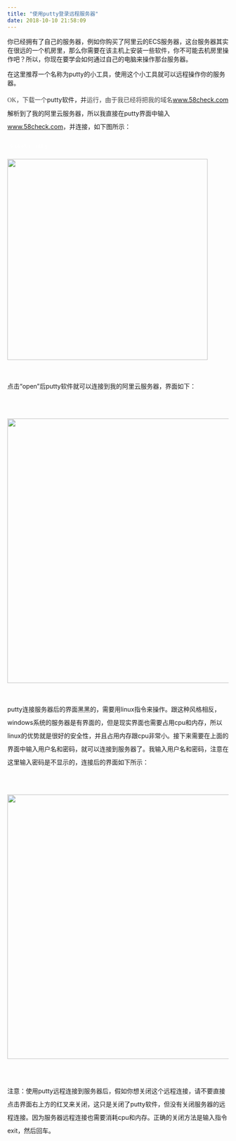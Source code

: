 ```yaml
---
title: "使用putty登录远程服务器"
date: 2018-10-10 21:58:09
---
```


<p>你已经拥有了自己的服务器，例如你购买了阿里云的ECS服务器，这台服务器其实在很远的一个机房里，那么你需要在该主机上安装一些软件，你不可能去机房里操作吧？所以，你现在要学会如何通过自己的电脑来操作那台服务器。</p><p>在这里推荐一个名称为putty的小工具，使用这个小工具就可以远程操作你的服务器。</p><p style="word-wrap: break-word; margin-bottom: 0px; padding: 0px; line-height: 30px;"><font color="#444444" face="Tahoma, Microsoft Yahei, Simsun">OK，下载一个</font>putty软件，并<font color="#444444" face="Tahoma, Microsoft Yahei, Simsun">运行，由于我已经将把我的域名</font><a href="http://www.58check.com/" target="_blank" style="word-wrap: break-word;">www.58check.com</a>解析到了我的阿里云服务器，所以我直接在putty界面中输入<a href="http://www.58check.com/" target="_blank" style="word-wrap: break-word;">www.58check.com</a>，并连接，如下图所示：</p><p style="word-wrap: break-word; margin-bottom: 0px; padding: 0px; line-height: 30px;"><font color="#ffffff"><span style="font-size: 10px;">! S&nbsp;&nbsp;{&amp; e% [1 |! K8 g</span></font><br style="word-wrap: break-word;"></p><p style="word-wrap: break-word; margin-bottom: 0px; padding: 0px; line-height: 30px;"><ignore_js_op style="word-wrap: break-word;"><img id="aimg_1367" aid="1367" src="http://bbs.qdclab.com/data/attachment/forum/201511/19/174040oqaek7eapl7zak2p.jpg" zoomfile="data/attachment/forum/201511/19/174040oqaek7eapl7zak2p.jpg" file="data/attachment/forum/201511/19/174040oqaek7eapl7zak2p.jpg" class="zoom" width="456" inpost="1" initialized="true" style="word-wrap: break-word; cursor: pointer;"></ignore_js_op></p><p style="word-wrap: break-word; margin-bottom: 0px; padding: 0px;"></p><p><br style="word-wrap: break-word;"></p><p style="word-wrap: break-word; margin-bottom: 0px; padding: 0px; line-height: 30px;">点击“open”后putty软件就可以连接到我的阿里云服务器，界面如下：</p><p style="word-wrap: break-word; margin-bottom: 0px; padding: 0px; line-height: 30px;"><br style="word-wrap: break-word;"></p><p style="word-wrap: break-word; margin-bottom: 0px; padding: 0px; line-height: 30px;"><ignore_js_op style="word-wrap: break-word;"><img id="aimg_1368" aid="1368" src="http://bbs.qdclab.com/data/attachment/forum/201511/19/174156j4llqoecxafeqfp7.jpg" zoomfile="data/attachment/forum/201511/19/174156j4llqoecxafeqfp7.jpg" file="data/attachment/forum/201511/19/174156j4llqoecxafeqfp7.jpg" class="zoom" width="600" inpost="1" initialized="true" style="word-wrap: break-word; cursor: pointer;"></ignore_js_op></p><p style="word-wrap: break-word; margin-bottom: 0px; padding: 0px;"></p><p><br style="word-wrap: break-word;"></p><p style="word-wrap: break-word; margin-bottom: 0px; padding: 0px; line-height: 30px;">putty连接服务器后的界面黑黑的，需要用linux指令来操作。跟这种风格相反，windows系统的服务器是有界面的，但是现实界面也需要占用cpu和内存，所以linux的优势就是很好的安全性，并且占用内存跟cpu非常小。接下来需要在上面的界面中输入用户名和密码，就可以连接到服务器了。我输入用户名和密码，注意在这里输入密码是不显示的，连接后的界面如下所示：</p><p style="word-wrap: break-word; margin-bottom: 0px; padding: 0px; line-height: 30px;"><br style="word-wrap: break-word;"></p><p style="word-wrap: break-word; margin-bottom: 0px; padding: 0px; line-height: 30px;"><ignore_js_op style="word-wrap: break-word;"><img id="aimg_1373" aid="1373" src="http://bbs.qdclab.com/data/attachment/forum/201511/19/174845hyvtjajfnafh5hht.jpg" zoomfile="data/attachment/forum/201511/19/174845hyvtjajfnafh5hht.jpg" file="data/attachment/forum/201511/19/174845hyvtjajfnafh5hht.jpg" class="zoom" width="600" inpost="1" initialized="true" style="word-wrap: break-word; cursor: pointer;"></ignore_js_op></p><p style="word-wrap: break-word; margin-bottom: 0px; padding: 0px;"></p><p style="word-wrap: break-word; margin-bottom: 0px; padding: 0px; line-height: 30px;"><br style="word-wrap: break-word;"></p><p style="word-wrap: break-word; margin-bottom: 0px; padding: 0px; line-height: 30px;">注意：使用putty远程连接到服务器后，假如你想关闭这个远程连接，请不要直接点击界面右上方的红叉来关闭，这只是关闭了putty软件，但没有关闭服务器的远程连接。因为服务器远程连接也需要消耗cpu和内存。正确的关闭方法是输入指令exit，然后回车。</p><p><br></p>
